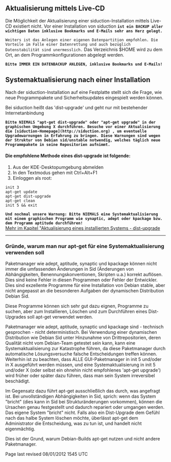 <div class="divider" id="live-cd-upgrade"></div>

## Aktualisierung mittels Live-CD

Die Möglichkeit der Aktualisierung einer siduction-Installation mittels Live-CD existiert nicht. Vor einer Installation von siduction **`ist ein BACKUP aller wichtigen Daten inklusive Bookmarks und E-Mails sehr ans Herz gelegt.`** 

 `Weiters ist das Anlegen einer eigenen Datenpartition empfohlen. Die Vorteile im Falle einer Datenrettung und auch bezüglich Datenstabilität sind unermesslich.`
Das Verzeichnis $HOME wird zu dem Ort, an dem Programmkonfigurationen abgelegt werden.

 **`Bitte IMMER EIN DATENBACKUP ANLEGEN, inklusive Bookmarks und E-Mails!`**

<div class="divider" id="hd-upgrade"></div>

## Systemaktualisierung nach einer Installation

Nach der siduction-Installation auf eine Festplatte stellt sich die Frage, wie neue Programmpakete und Sicherheitsupdates eingespielt werden können.

Bei siduction heißt das 'dist-upgrade' und geht nur mit bestehender Internetanbindung

**`Bitte NIEMALS "apt-get dist-upgrade" oder "apt-get upgrade" in der graphischen Umgebung X durchführen. Besuche vor einer Aktualisierung die [siduction-Homepage](http://siduction.org) , um eventuelle Upgradewarnungen in Erfahrung zu bringen. Diese Warnungen sind wegen der Struktur von Debian sid/unstable notwendig, welches täglich neue Programmpakete in seine Repositorien aufnimmt.`**

#### Die empfohlene Methode eines dist-upgrade ist folgende:

1. Aus der KDE-Desktopumgebung abmelden
2. In den Textmodus gehen mit Ctrl+Alt+F1
3. Einloggen als root:

~~~
init 3
apt-get update
apt-get dist-upgrade
apt-get clean
init 5 && exit
~~~

**`Und nochmal unsere Warnung: Bitte NIEMALS eine Systemaktualisierung mit einem graphischen Programm wie synaptic, adept oder kpackage bzw. dem Programm aptitude durchführen!`**  
[Mehr im Kapitel "Aktualisierung eines installierten Systems - dist-upgrade](sys-admin-apt-de.htm#apt-upgrade)

---

### Gründe, warum man nur apt-get für eine Systemaktualisierung verwenden soll

Paketmanager wie adept, aptitude, synaptic und kpackage können nicht immer die umfassenden Änderungen in Sid (Änderungen von Abhängigkeiten, Benennungskonventionen, Skripten u.a.) korrekt auflösen. Dies sind keine Fehler in diesen Programmen oder Fehler der Entwickler. Dies sind exzellente Programme für eine Installation von Debian stable, aber nicht angepasst an die besonderen Aufgaben der dynamischen Distribution Debian Sid.

Diese Programme können sich sehr gut dazu eignen, Programme zu suchen, aber zum Installieren, Löschen und zum Durchführen eines Dist-Upgrades soll apt-get verwendet werden.

Paketmanager wie adept, aptitude, synaptic und kpackage sind - technisch gesprochen - nicht deterministisch. Bei Verwendung einer dynamischen Distribution wie Debian Sid unter Hinzunahme von Drittrepositorien, deren Qualität nicht vom Debian-Team getestet sein kann, kann eine Systemaktualisierung zur Katastrophe führen, da diese Paketmanager durch automatische Lösungsversuche falsche Entscheidungen treffen können. Weiterhin ist zu beachten, dass ALLE GUI-Paketmanager in init 5 und/oder in X ausgeführt werden müssen, und eine Systemaktualisierung in init 5 und/oder X (oder selbst ein ohnehin nicht empfohlenes 'apt-get upgrade') wird früher oder später dazu führen, dass man sein System irreversibel beschädigt.

Im Gegensatz dazu führt apt-get ausschließlich das durch, was angefragt ist. Bei unvollständigen Abhängigkeiten in Sid, sprich: wenn das System "bricht" (dies kann in Sid bei Strukturänderungen vorkommen), können die Ursachen genau festgestellt und dadurch repariert oder umgangen werden. Das eigene System "bricht" nicht. Falls also ein Dist-Upgrade dem Gefühl nach das halbe System löschen möchte, überlässt apt-get dem Administrator die Entscheidung, was zu tun ist, und handelt nicht eigenmächtig.

Dies ist der Grund, warum Debian-Builds apt-get nutzen und nicht andere Paketmanager.

<div id="rev">Page last revised 08/01/2012 1545 UTC</div>
